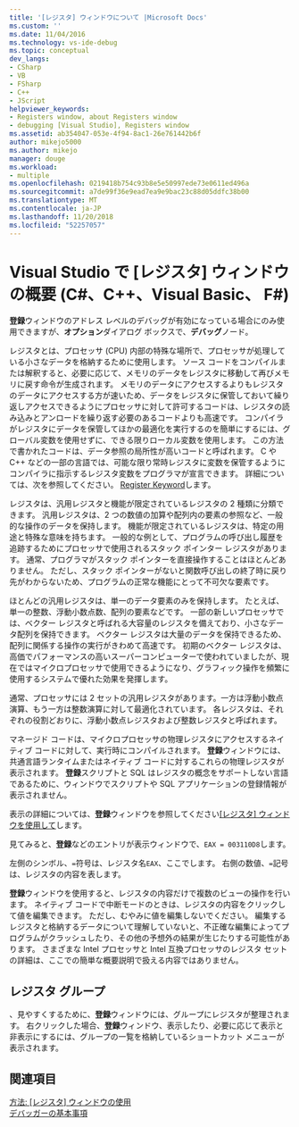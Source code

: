 ```yaml
---
title: '[レジスタ] ウィンドウについて |Microsoft Docs'
ms.custom: ''
ms.date: 11/04/2016
ms.technology: vs-ide-debug
ms.topic: conceptual
dev_langs:
- CSharp
- VB
- FSharp
- C++
- JScript
helpviewer_keywords:
- Registers window, about Registers window
- debugging [Visual Studio], Registers window
ms.assetid: ab354047-053e-4f94-8ac1-26e761442b6f
author: mikejo5000
ms.author: mikejo
manager: douge
ms.workload:
- multiple
ms.openlocfilehash: 0219418b754c93b8e5e50997ede73e0611ed496a
ms.sourcegitcommit: a7de99f36e9ead7ea9e9bac23c88d05ddfc38b00
ms.translationtype: MT
ms.contentlocale: ja-JP
ms.lasthandoff: 11/20/2018
ms.locfileid: "52257057"
---
```

# <a name="about-the-registers-window-in-visual-studio-c-c-visual-basic-f"></a>Visual Studio で [レジスタ] ウィンドウの概要 (C#、C++、Visual Basic、 F#)

**登録**ウィンドウのアドレス レベルのデバッグが有効になっている場合にのみ使用できますが、**オプション**ダイアログ ボックスで、**デバッグ**ノード。  
  
 レジスタとは、プロセッサ (CPU) 内部の特殊な場所で、プロセッサが処理している小さなデータを格納するために使用します。 ソース コードをコンパイルまたは解釈すると、必要に応じて、メモリのデータをレジスタに移動して再びメモリに戻す命令が生成されます。 メモリのデータにアクセスするよりもレジスタのデータにアクセスする方が速いため、データをレジスタに保管しておいて繰り返しアクセスできるようにプロセッサに対して許可するコードは、レジスタの読み込みとアンロードを繰り返す必要のあるコードよりも高速です。 コンパイラがレジスタにデータを保管してほかの最適化を実行するのを簡単にするには、グローバル変数を使用せずに、できる限りローカル変数を使用します。 この方法で書かれたコードは、データ参照の局所性が高いコードと呼ばれます。 C や C++ などの一部の言語では、可能な限り常時レジスタに変数を保管するようにコンパイラに指示するレジスタ変数をプログラマが宣言できます。 詳細については、次を参照してください。 [Register Keyword](https://msdn.microsoft.com/library/5b66905a-2f7f-4918-bb55-5e66d4bc50f9)します。  
  
 レジスタは、汎用レジスタと機能が限定されているレジスタの 2 種類に分類できます。 汎用レジスタは、2 つの数値の加算や配列内の要素の参照など、一般的な操作のデータを保持します。 機能が限定されているレジスタは、特定の用途と特殊な意味を持ちます。 一般的な例として、プログラムの呼び出し履歴を追跡するためにプロセッサで使用されるスタック ポインター レジスタがあります。 通常、プログラマがスタック ポインターを直接操作することはほとんどありません。 ただし、スタック ポインターがないと関数呼び出しの終了時に戻り先がわからないため、プログラムの正常な機能にとって不可欠な要素です。  
  
 ほとんどの汎用レジスタは、単一のデータ要素のみを保持します。 たとえば、単一の整数、浮動小数点数、配列の要素などです。 一部の新しいプロセッサでは、ベクター レジスタと呼ばれる大容量のレジスタを備えており、小さなデータ配列を保持できます。 ベクター レジスタは大量のデータを保持できるため、配列に関係する操作の実行がきわめて高速です。 初期のベクター レジスタは、高価でパフォーマンスの高いスーパーコンピューターで使われていましたが、現在ではマイクロプロセッサで使用できるようになり、グラフィック操作を頻繁に使用するシステムで優れた効果を発揮します。  
  
 通常、プロセッサには 2 セットの汎用レジスタがあります。一方は浮動小数点演算、もう一方は整数演算に対して最適化されています。 各レジスタは、それぞれの役割どおりに、浮動小数点レジスタおよび整数レジスタと呼ばれます。  
  
 マネージド コードは、マイクロプロセッサの物理レジスタにアクセスするネイティブ コードに対して、実行時にコンパイルされます。 **登録**ウィンドウには、共通言語ランタイムまたはネイティブ コードに対するこれらの物理レジスタが表示されます。 **登録**スクリプトと SQL はレジスタの概念をサポートしない言語であるために、ウィンドウでスクリプトや SQL アプリケーションの登録情報が表示されません。  
  
 表示の詳細については、**登録**ウィンドウを参照してください[[レジスタ] ウィンドウを使用して](../debugger/how-to-use-the-registers-window.md)します。  
  
 見てみると、**登録**などのエントリが表示ウィンドウで、`EAX = 003110D8`します。  
  
 左側のシンボル、`=`符号は、レジスタ名`EAX`、ここでします。 右側の数値、`=`記号は、レジスタの内容を表します。  
  
 **登録**ウィンドウを使用すると、レジスタの内容だけで複数のビューの操作を行います。 ネイティブ コードで中断モードのときは、レジスタの内容をクリックして値を編集できます。 ただし、むやみに値を編集しないでください。 編集するレジスタと格納するデータについて理解していないと、不正確な編集によってプログラムがクラッシュしたり、その他の予想外の結果が生じたりする可能性があります。 さまざまな Intel プロセッサと Intel 互換プロセッサのレジスタ セットの詳細は、ここでの簡単な概要説明で扱える内容ではありません。  
  
## <a name="register-groups"></a>レジスタ グループ  
 、見やすくするために、**登録**ウィンドウには、グループにレジスタが整理されます。 右クリックした場合、**登録**ウィンドウ、表示したり、必要に応じて表示と非表示にするには、グループの一覧を格納しているショートカット メニューが表示されます。  
  
## <a name="see-also"></a>関連項目  
 [方法: [レジスタ] ウィンドウの使用](../debugger/how-to-use-the-registers-window.md)   
 [デバッガーの基本事項](../debugger/getting-started-with-the-debugger.md)